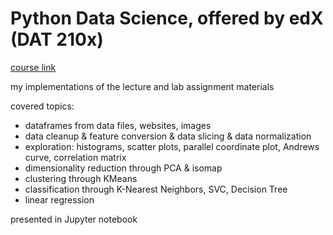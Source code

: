 # Python Data Science, offered by edX (DAT 210x)

[course link](https://www.edx.org/course/programming-python-data-science-microsoft-dat210x-3)

my implementations of the lecture and lab assignment materials

covered topics:  
* dataframes from data files, websites, images
* data cleanup & feature conversion & data slicing & data normalization
* exploration: histograms, scatter plots, parallel coordinate plot, Andrews curve, correlation matrix
* dimensionality reduction through PCA & isomap
* clustering through KMeans
* classification through K-Nearest Neighbors, SVC, Decision Tree
* linear regression

presented in Jupyter notebook